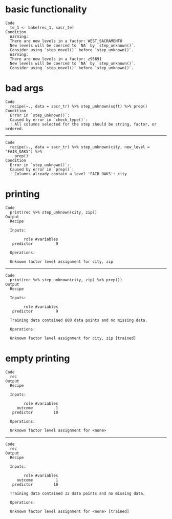 # basic functionality

    Code
      te_1 <- bake(rec_1, sacr_te)
    Condition
      Warning:
      There are new levels in a factor: WEST_SACRAMENTO
      New levels will be coerced to `NA` by `step_unknown()`.
      Consider using `step_novel()` before `step_unknown()`.
      Warning:
      There are new levels in a factor: z95691
      New levels will be coerced to `NA` by `step_unknown()`.
      Consider using `step_novel()` before `step_unknown()`.

# bad args

    Code
      recipe(~., data = sacr_tr) %>% step_unknown(sqft) %>% prep()
    Condition
      Error in `step_unknown()`:
      Caused by error in `check_type()`:
      ! All columns selected for the step should be string, factor, or ordered.

---

    Code
      recipe(~., data = sacr_tr) %>% step_unknown(city, new_level = "FAIR_OAKS") %>%
        prep()
    Condition
      Error in `step_unknown()`:
      Caused by error in `prep()`:
      ! Columns already contain a level 'FAIR_OAKS': city

# printing

    Code
      print(rec %>% step_unknown(city, zip))
    Output
      Recipe
      
      Inputs:
      
            role #variables
       predictor          9
      
      Operations:
      
      Unknown factor level assignment for city, zip

---

    Code
      print(rec %>% step_unknown(city, zip) %>% prep())
    Output
      Recipe
      
      Inputs:
      
            role #variables
       predictor          9
      
      Training data contained 800 data points and no missing data.
      
      Operations:
      
      Unknown factor level assignment for city, zip [trained]

# empty printing

    Code
      rec
    Output
      Recipe
      
      Inputs:
      
            role #variables
         outcome          1
       predictor         10
      
      Operations:
      
      Unknown factor level assignment for <none>

---

    Code
      rec
    Output
      Recipe
      
      Inputs:
      
            role #variables
         outcome          1
       predictor         10
      
      Training data contained 32 data points and no missing data.
      
      Operations:
      
      Unknown factor level assignment for <none> [trained]

